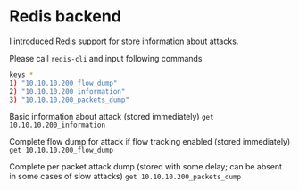 # Redis backend

I introduced Redis support for store information about attacks.

Please call ```redis-cli``` and input following commands

```bash
keys *
1) "10.10.10.200_flow_dump"
2) "10.10.10.200_information"
3) "10.10.10.200_packets_dump"
```

Basic information about attack (stored immediately)
```get 10.10.10.200_information```

Complete flow dump for attack if flow tracking enabled (stored immediately)
```get 10.10.10.200_flow_dump```

Complete per packet attack dump (stored with some delay; can be absent in some cases of slow attacks)
```get 10.10.10.200_packets_dump```


